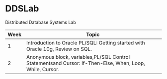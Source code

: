 # DDSLab
Distributed Database Systems Lab


| Week | Topic |
| --- | --- |
| 1 | Introduction to Oracle PL/SQL: Getting started with Oracle 10g, Review on SQL.|
| 2 | Anonymous block, variables,PL/SQL Control Statementsand Cursor: If-Then-Else, When, Loop, While, Cursor.|


